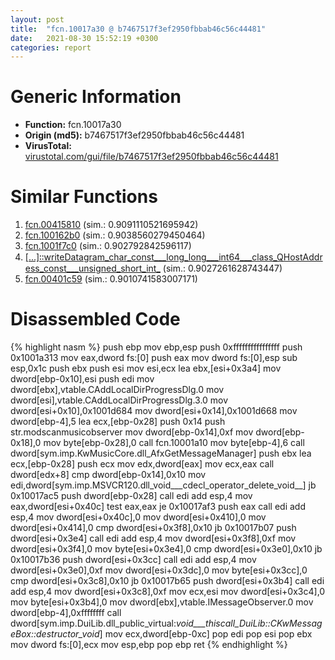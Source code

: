 ```yaml
---
layout: post
title:  "fcn.10017a30 @ b7467517f3ef2950fbbab46c56c44481"
date:   2021-08-30 15:52:19 +0300
categories: report
---
```


# Generic Information
- **Function:** fcn.10017a30
- **Origin (md5):** b7467517f3ef2950fbbab46c56c44481
- **VirusTotal:** [virustotal.com/gui/file/b7467517f3ef2950fbbab46c56c44481][virustotal_ref]



# Similar Functions

1. [fcn.00415810][similar_1_ref] (sim.: 0.9091110521695942)
2. [fcn.100162b0][similar_2_ref] (sim.: 0.9038560279450464)
3. [fcn.1001f7c0][similar_3_ref] (sim.: 0.902792842596117)
4. [[...]꞉꞉writeDatagram\_char\_const\_\_\_long\_long\_\_\_int64\_\_\_class\_QHostAddress\_const\_\_\_unsigned\_short\_int\_][similar_4_ref] (sim.: 0.9027261628743447)
5. [fcn.00401c59][similar_5_ref] (sim.: 0.9010741583007171)


# Disassembled Code

{% highlight nasm %}
push ebp
mov ebp,esp
push 0xffffffffffffffff
push 0x1001a313
mov eax,dword fs:[0]
push eax
mov dword fs:[0],esp
sub esp,0x1c
push ebx
push esi
mov esi,ecx
lea ebx,[esi+0x3a4]
mov dword[ebp-0x10],esi
push edi
mov dword[ebx],vtable.CAddLocalDirProgressDlg.0
mov dword[esi],vtable.CAddLocalDirProgressDlg.3.0
mov dword[esi+0x10],0x1001d684
mov dword[esi+0x14],0x1001d668
mov dword[ebp-4],5
lea ecx,[ebp-0x28]
push 0x14
push str.modscanmusicobserver
mov dword[ebp-0x14],0xf
mov dword[ebp-0x18],0
mov byte[ebp-0x28],0
call fcn.10001a10
mov byte[ebp-4],6
call dword[sym.imp.KwMusicCore.dll_AfxGetMessageManager]
push ebx
lea ecx,[ebp-0x28]
push ecx
mov edx,dword[eax]
mov ecx,eax
call dword[edx+8]
cmp dword[ebp-0x14],0x10
mov edi,dword[sym.imp.MSVCR120.dll_void___cdecl_operator_delete_void__]
jb 0x10017ac5
push dword[ebp-0x28]
call edi
add esp,4
mov eax,dword[esi+0x40c]
test eax,eax
je 0x10017af3
push eax
call edi
add esp,4
mov dword[esi+0x40c],0
mov dword[esi+0x410],0
mov dword[esi+0x414],0
cmp dword[esi+0x3f8],0x10
jb 0x10017b07
push dword[esi+0x3e4]
call edi
add esp,4
mov dword[esi+0x3f8],0xf
mov dword[esi+0x3f4],0
mov byte[esi+0x3e4],0
cmp dword[esi+0x3e0],0x10
jb 0x10017b36
push dword[esi+0x3cc]
call edi
add esp,4
mov dword[esi+0x3e0],0xf
mov dword[esi+0x3dc],0
mov byte[esi+0x3cc],0
cmp dword[esi+0x3c8],0x10
jb 0x10017b65
push dword[esi+0x3b4]
call edi
add esp,4
mov dword[esi+0x3c8],0xf
mov ecx,esi
mov dword[esi+0x3c4],0
mov byte[esi+0x3b4],0
mov dword[ebx],vtable.IMessageObserver.0
mov dword[ebp-4],0xffffffff
call dword[sym.imp.DuiLib.dll_public_virtual:_void___thiscall_DuiLib::CKwMessageBox::destructor_void_]
mov ecx,dword[ebp-0xc]
pop edi
pop esi
pop ebx
mov dword fs:[0],ecx
mov esp,ebp
pop ebp
ret 
{% endhighlight %}


[similar_1_ref]: /report/fcn.00415810@3dfcfb1d918b690c00de324bcfcdc082
[similar_2_ref]: /report/fcn.100162b0@8612a093e960bd1a5a7c69fa18a840d3
[similar_3_ref]: /report/fcn.1001f7c0@8612a093e960bd1a5a7c69fa18a840d3
[similar_4_ref]: /report/[...]꞉꞉writeDatagram_char_const___long_long___int64___class_QHostAddress_const___unsigned_short_int_@07e4412910bcf0f5969ef64c44eecb2d
[similar_5_ref]: /report/fcn.00401c59@4c8869bb42f854640703b6ddda29ee38
[virustotal_ref]: https://www.virustotal.com/gui/file/b7467517f3ef2950fbbab46c56c44481